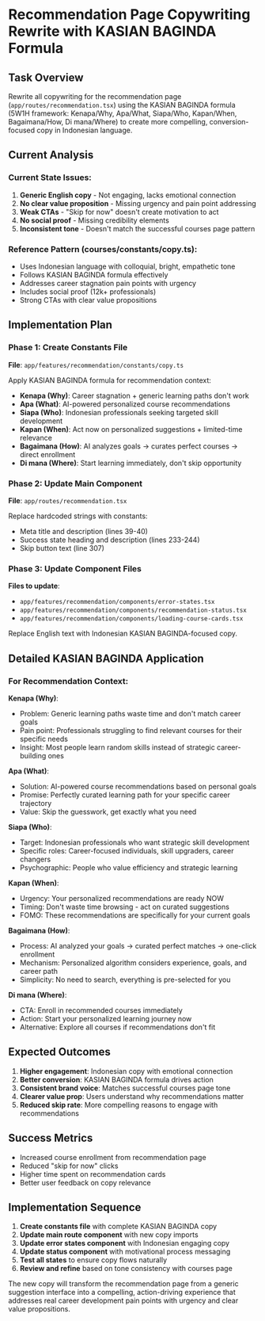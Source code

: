 # Recommendation Page Copywriting Rewrite with KASIAN BAGINDA Formula

## Task Overview
Rewrite all copywriting for the recommendation page (`app/routes/recommendation.tsx`) using the KASIAN BAGINDA formula (5W1H framework: Kenapa/Why, Apa/What, Siapa/Who, Kapan/When, Bagaimana/How, Di mana/Where) to create more compelling, conversion-focused copy in Indonesian language.

## Current Analysis

### Current State Issues:
1. **Generic English copy** - Not engaging, lacks emotional connection
2. **No clear value proposition** - Missing urgency and pain point addressing
3. **Weak CTAs** - "Skip for now" doesn't create motivation to act
4. **No social proof** - Missing credibility elements
5. **Inconsistent tone** - Doesn't match the successful courses page pattern

### Reference Pattern (courses/constants/copy.ts):
- Uses Indonesian language with colloquial, bright, empathetic tone
- Follows KASIAN BAGINDA formula effectively
- Addresses career stagnation pain points with urgency
- Includes social proof (12k+ professionals)
- Strong CTAs with clear value propositions

## Implementation Plan

### Phase 1: Create Constants File
**File**: `app/features/recommendation/constants/copy.ts`

Apply KASIAN BAGINDA formula for recommendation context:
- **Kenapa (Why)**: Career stagnation + generic learning paths don't work
- **Apa (What)**: AI-powered personalized course recommendations
- **Siapa (Who)**: Indonesian professionals seeking targeted skill development
- **Kapan (When)**: Act now on personalized suggestions + limited-time relevance
- **Bagaimana (How)**: AI analyzes goals → curates perfect courses → direct enrollment
- **Di mana (Where)**: Start learning immediately, don't skip opportunity

### Phase 2: Update Main Component
**File**: `app/routes/recommendation.tsx`

Replace hardcoded strings with constants:
- Meta title and description (lines 39-40)
- Success state heading and description (lines 233-244)
- Skip button text (line 307)

### Phase 3: Update Component Files
**Files to update**:
- `app/features/recommendation/components/error-states.tsx`
- `app/features/recommendation/components/recommendation-status.tsx`
- `app/features/recommendation/components/loading-course-cards.tsx`

Replace English text with Indonesian KASIAN BAGINDA-focused copy.

## Detailed KASIAN BAGINDA Application

### For Recommendation Context:

**Kenapa (Why)**:
- Problem: Generic learning paths waste time and don't match career goals
- Pain point: Professionals struggling to find relevant courses for their specific needs
- Insight: Most people learn random skills instead of strategic career-building ones

**Apa (What)**:
- Solution: AI-powered course recommendations based on personal goals
- Promise: Perfectly curated learning path for your specific career trajectory
- Value: Skip the guesswork, get exactly what you need

**Siapa (Who)**:
- Target: Indonesian professionals who want strategic skill development
- Specific roles: Career-focused individuals, skill upgraders, career changers
- Psychographic: People who value efficiency and strategic learning

**Kapan (When)**:
- Urgency: Your personalized recommendations are ready NOW
- Timing: Don't waste time browsing - act on curated suggestions
- FOMO: These recommendations are specifically for your current goals

**Bagaimana (How)**:
- Process: AI analyzed your goals → curated perfect matches → one-click enrollment
- Mechanism: Personalized algorithm considers experience, goals, and career path
- Simplicity: No need to search, everything is pre-selected for you

**Di mana (Where)**:
- CTA: Enroll in recommended courses immediately
- Action: Start your personalized learning journey now
- Alternative: Explore all courses if recommendations don't fit

## Expected Outcomes

1. **Higher engagement**: Indonesian copy with emotional connection
2. **Better conversion**: KASIAN BAGINDA formula drives action
3. **Consistent brand voice**: Matches successful courses page tone
4. **Clearer value prop**: Users understand why recommendations matter
5. **Reduced skip rate**: More compelling reasons to engage with recommendations

## Success Metrics
- Increased course enrollment from recommendation page
- Reduced "skip for now" clicks
- Higher time spent on recommendation cards
- Better user feedback on copy relevance

## Implementation Sequence

1. **Create constants file** with complete KASIAN BAGINDA copy
2. **Update main route component** with new copy imports
3. **Update error states component** with Indonesian engaging copy
4. **Update status component** with motivational process messaging
5. **Test all states** to ensure copy flows naturally
6. **Review and refine** based on tone consistency with courses page

The new copy will transform the recommendation page from a generic suggestion interface into a compelling, action-driving experience that addresses real career development pain points with urgency and clear value propositions.